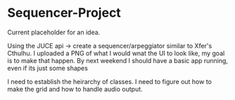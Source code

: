 # Sequencer-Project

Current placeholder for an idea.

Using the JUCE api -> create a sequencer/arpeggiator similar to Xfer's Cthulhu.
I uploaded a PNG of what I would wnat the UI to look like, my goal is to make that happen.
By next weekend I should have a basic app running, even if its just some shapes 

I need to establish the heirarchy of classes. I need to figure out how to make the grid and how to handle audio output.
